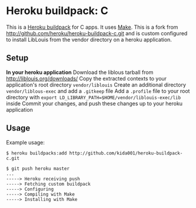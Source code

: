 Heroku buildpack: C
===================

This is a [Heroku buildpack](http://devcenter.heroku.com/articles/buildpacks) for C apps.
It uses [Make](http://www.gnu.org/software/make/).
This is a fork from http://github.com/heroku/heroku-buildpack-c.git and is custom configured to install LibLouis from the vendor directory on a heroku application.

Setup
-----

**In your heroku application**
Download the liblous tarball from http://liblouis.org/downloads/
Copy the extracted contexts to your application's root directory `vendor/liblouis`
Create an additional directory `vendor/liblous-exec` and add a `.gitkeep` file
Add a `.profile` file to your root directory with `export LD_LIBRARY_PATH=$HOME/vendor/liblouis-exec/lib` inside
Commit your changes, and push these changes up to your heroku application

Usage
-----

Example usage:

    $ heroku buildpacks:add http://github.com/kida001/heroku-buildpack-c.git

    $ git push heroku master
    ...
    -----> Heroku receiving push
    -----> Fetching custom buildpack
    -----> Configuring
    -----> Compiling with Make
    -----> Installing with Make
